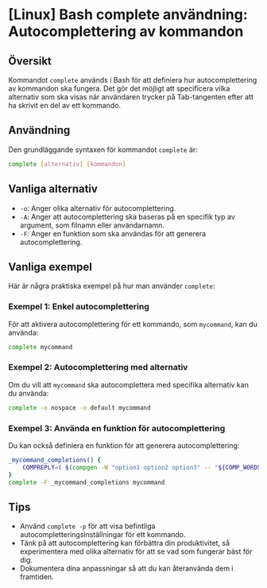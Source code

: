 # [Linux] Bash complete användning: Autocomplettering av kommandon

## Översikt
Kommandot `complete` används i Bash för att definiera hur autocomplettering av kommandon ska fungera. Det gör det möjligt att specificera vilka alternativ som ska visas när användaren trycker på Tab-tangenten efter att ha skrivit en del av ett kommando.

## Användning
Den grundläggande syntaxen för kommandot `complete` är:

```bash
complete [alternativ] [kommandon]
```

## Vanliga alternativ
- `-o`: Anger olika alternativ för autocomplettering.
- `-A`: Anger att autocomplettering ska baseras på en specifik typ av argument, som filnamn eller användarnamn.
- `-F`: Anger en funktion som ska användas för att generera autocomplettering.

## Vanliga exempel
Här är några praktiska exempel på hur man använder `complete`:

### Exempel 1: Enkel autocomplettering
För att aktivera autocomplettering för ett kommando, som `mycommand`, kan du använda:

```bash
complete mycommand
```

### Exempel 2: Autocomplettering med alternativ
Om du vill att `mycommand` ska autocomplettera med specifika alternativ kan du använda:

```bash
complete -o nospace -o default mycommand
```

### Exempel 3: Använda en funktion för autocomplettering
Du kan också definiera en funktion för att generera autocomplettering:

```bash
_mycommand_completions() {
    COMPREPLY=( $(compgen -W "option1 option2 option3" -- "${COMP_WORDS[1]}") )
}
complete -F _mycommand_completions mycommand
```

## Tips
- Använd `complete -p` för att visa befintliga autocompletteringsinställningar för ett kommando.
- Tänk på att autocomplettering kan förbättra din produktivitet, så experimentera med olika alternativ för att se vad som fungerar bäst för dig.
- Dokumentera dina anpassningar så att du kan återanvända dem i framtiden.
